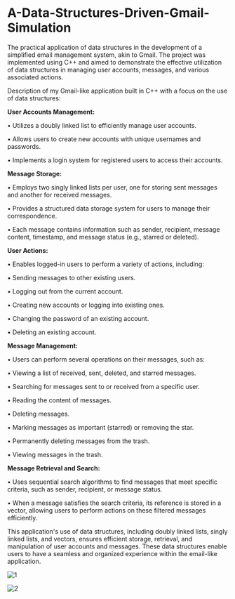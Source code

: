 # A-Data-Structures-Driven-Gmail-Simulation
The practical application of data structures in the development of a simplified email management system, akin to Gmail. The project was implemented using C++ and aimed to demonstrate the effective utilization of data structures in managing user accounts, messages, and various associated actions.

Description of my Gmail-like application built in C++ with a focus on the use of data structures:

**User Accounts Management:**

•	Utilizes a doubly linked list to efficiently manage user accounts.

•	Allows users to create new accounts with unique usernames and passwords.

•	Implements a login system for registered users to access their accounts.



**Message Storage:**

•	Employs two singly linked lists per user, one for storing sent messages and another for received messages.

•	Provides a structured data storage system for users to manage their correspondence.

•	Each message contains information such as sender, recipient, message content, timestamp, and message status (e.g., starred or deleted).



**User Actions:**

•	Enables logged-in users to perform a variety of actions, including:

•	Sending messages to other existing users.

•	Logging out from the current account.

•	Creating new accounts or logging into existing ones.

•	Changing the password of an existing account.

•	Deleting an existing account.



**Message Management:**

•	Users can perform several operations on their messages, such as:

•	Viewing a list of received, sent, deleted, and starred messages.

•	Searching for messages sent to or received from a specific user.

•	Reading the content of messages.

•	Deleting messages.

•	Marking messages as important (starred) or removing the star.

•	Permanently deleting messages from the trash.

•	Viewing messages in the trash.



**Message Retrieval and Search:**

•	Uses sequential search algorithms to find messages that meet specific criteria, such as sender, recipient, or message status.

•	When a message satisfies the search criteria, its reference is stored in a vector, allowing users to perform actions on these filtered messages efficiently.

This application's use of data structures, including doubly linked lists, singly linked lists, and vectors, ensures efficient storage, retrieval, and manipulation of user accounts and messages. These data structures enable users to have a seamless and organized experience within the email-like application.

![1](https://github.com/sanjana459/A-Data-Structures-Driven-Gmail-Simulation/assets/85347345/5821fabd-4da6-4d14-9864-a714ac73e94a)

![2](https://github.com/sanjana459/A-Data-Structures-Driven-Gmail-Simulation/assets/85347345/8797c6b0-666b-47c5-80e4-27f03f0510fa)


